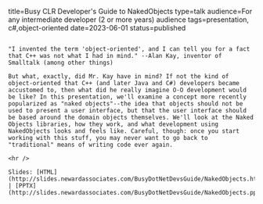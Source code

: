 title=Busy CLR Developer's Guide   to NakedObjects
type=talk
audience=For any intermediate developer (2 or more years) audience
tags=presentation, c#,object-oriented
date=2023-06-01
status=published
~~~~~~

"I invented the term 'object-oriented', and I can tell you for a fact that C++ was not what I had in mind." --Alan Kay, inventor of Smalltalk (among other things)

But what, exactly, did Mr. Kay have in mind? If not the kind of object-oriented that C++ (and later Java and C#) developers became accustomed to, then what did he really imagine O-O development would be like? In this presentation, we'll examine a concept more recently popularized as "naked objects"--the idea that objects should not be used to present a user interface, but that the user interface should be based around the domain objects themselves. We'll look at the Naked Objects libraries, how they work, and what development using NakedObjects looks and feels like. Careful, though: once you start working with this stuff, you may never want to go back to "traditional" means of writing code ever again.
    
<hr />

Slides: [HTML](http://slides.newardassociates.com/BusyDotNetDevsGuide/NakedObjects.html) | [PPTX](http://slides.newardassociates.com/BusyDotNetDevsGuide/NakedObjects.pptx)
